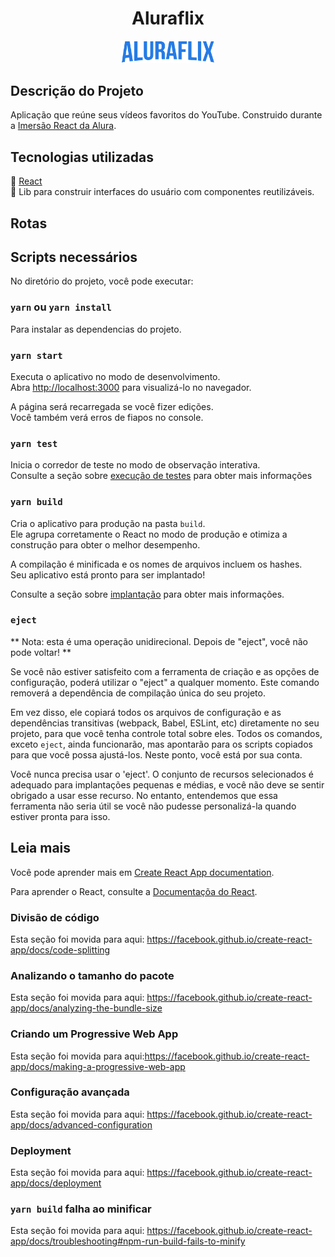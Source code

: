 <h1 align="center">Aluraflix</h1>

<p align="center" >
   <img alt="Logo da aplicação" width="150px" src="./src/assets/img/logo.png" />
</p>

 ## Descrição do Projeto
Aplicação que reúne seus vídeos favoritos do YouTube. Construido durante a [Imersão React da Alura](https://www.alura.com.br/imersao-react/).


## Tecnologias utilizadas 
🔗 [React](https://pt-br.reactjs.org/) <br>
🚀 Lib para construir interfaces do usuário com componentes reutilizáveis.

## Rotas




## Scripts necessários

No diretório do projeto, você pode executar:

### `yarn` ou `yarn install`

Para instalar as dependencias do projeto. <br/>

### `yarn start`

Executa o aplicativo no modo de desenvolvimento. <br/>
Abra [http://localhost:3000](http://localhost:3000) para visualizá-lo no navegador.


A página será recarregada se você fizer edições. <br/>
Você também verá erros de fiapos no console.

### `yarn test`

Inicia o corredor de teste no modo de observação interativa. <br/>
Consulte a seção sobre [execução de testes](https://facebook.github.io/create-react-app/docs/running-tests) para obter mais informações

### `yarn build`

Cria o aplicativo para produção na pasta `build`. <br />
Ele agrupa corretamente o React no modo de produção e otimiza a construção para obter o melhor desempenho.

A compilação é minificada e os nomes de arquivos incluem os hashes. <br />
Seu aplicativo está pronto para ser implantado!

Consulte a seção sobre [implantação](https://facebook.github.io/create-react-app/docs/deployment) para obter mais informações.

### `eject`

** Nota: esta é uma operação unidirecional. Depois de "eject", você não pode voltar! **

Se você não estiver satisfeito com a ferramenta de criação e as opções de configuração, poderá utilizar o "eject" a qualquer momento. Este comando removerá a dependência de compilação única do seu projeto.

Em vez disso, ele copiará todos os arquivos de configuração e as dependências transitivas (webpack, Babel, ESLint, etc) diretamente no seu projeto, para que você tenha controle total sobre eles. Todos os comandos, exceto `eject`, ainda funcionarão, mas apontarão para os scripts copiados para que você possa ajustá-los. Neste ponto, você está por sua conta.

Você nunca precisa usar o 'eject'. O conjunto de recursos selecionados é adequado para implantações pequenas e médias, e você não deve se sentir obrigado a usar esse recurso. No entanto, entendemos que essa ferramenta não seria útil se você não pudesse personalizá-la quando estiver pronta para isso.

## Leia mais 

Você pode aprender mais em [Create React App documentation](https://facebook.github.io/create-react-app/docs/getting-started).

Para aprender o React, consulte a [Documentaçõa do React](https://reactjs.org/).

### Divisão de código

Esta seção foi movida para aqui: https://facebook.github.io/create-react-app/docs/code-splitting

### Analizando o tamanho do pacote
Esta seção foi movida para aqui: https://facebook.github.io/create-react-app/docs/analyzing-the-bundle-size

### Criando um Progressive Web App

Esta seção foi movida para aqui:https://facebook.github.io/create-react-app/docs/making-a-progressive-web-app

### Configuração avançada

Esta seção foi movida para aqui: https://facebook.github.io/create-react-app/docs/advanced-configuration

### Deployment

Esta seção foi movida para aqui: https://facebook.github.io/create-react-app/docs/deployment

### `yarn build` falha ao minificar

Esta seção foi movida para aqui: https://facebook.github.io/create-react-app/docs/troubleshooting#npm-run-build-fails-to-minify
